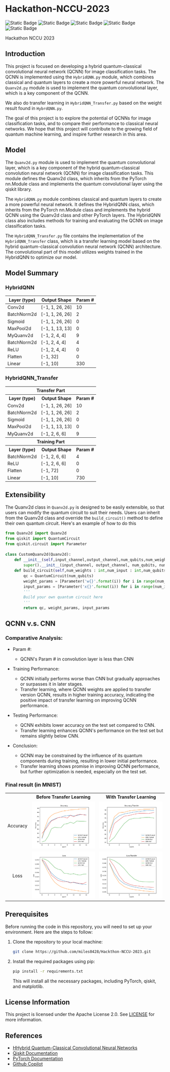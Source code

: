 # Hackathon-NCCU-2023
![Static Badge](https://img.shields.io/badge/Python-blue)
![Static Badge](https://img.shields.io/badge/PyTorch-red)
![Static Badge](https://img.shields.io/badge/Qiskit-orange)
![Static Badge](https://img.shields.io/badge/QML-yellow)
![Static Badge](https://img.shields.io/badge/Quantum_Convolution-yellow)

Hackathon NCCU 2023

## Introduction

This project is focused on developing a hybrid quantum-classical convolutional neural network (QCNN) for image classification tasks. The QCNN is implemented using the `HybridQNN.py` module, which combines classical and quantum layers to create a more powerful neural network. The `Quanv2d.py` module is used to implement the quantum convolutional layer, which is a key component of the QCNN.

We also do transfer learning in `HybridQNN_Transfer.py` based on the weight result found in `HybrdQNN.py`.

The goal of this project is to explore the potential of QCNNs for image classification tasks, and to compare their performance to classical neural networks. We hope that this project will contribute to the growing field of quantum machine learning, and inspire further research in this area.


## Model

The `Quanv2d.py` module is used to implement the quantum convolutional layer, which is a key component of the hybrid quantum-classical convolution neural network (QCNN) for image classification tasks. This module defines the Quanv2d class, which inherits from the PyTorch nn.Module class and implements the quantum convolutional layer using the qiskit library.

The `HybridQNN.py` module combines classical and quantum layers to create a more powerful neural network. It defines the HybridQNN class, which inherits from the PyTorch nn.Module class and implements the hybrid QCNN using the Quanv2d class and other PyTorch layers. The HybridQNN class also includes methods for training and evaluating the QCNN on image classification tasks.

The `HybridQNN_Transfer.py` file contains the implementation of the `HybridQNN_Transfer` class, which is a transfer learning model based on the hybrid quantum-classical convolution neural network (QCNN) architecture. The convolutional part of this model utilizes weights trained in the HybridQNN to optimize our model.

## Model Summary 

### HybridQNN

| Layer (type) | Output Shape | Param # |
|--------------|--------------|---------|
| Conv2d    | [-1, 1, 26, 26] | 10 |
| BatchNorm2d | [-1, 1, 26, 26] | 2 |
| Sigmoid | [-1, 1, 26, 26] | 0 |
| MaxPool2d | [-1, 1, 13, 13] | 0 |
| MyQuanv2d | [-1, 2, 4, 4] | 9 |
| BatchNorm2d | [-1, 2, 4, 4] | 4 |
| ReLU | [-1, 2, 4, 4] | 0 |
| Flatten | [-1, 32] | 0 |
| Linear | [-1, 10] | 330 |

### HybridQNN_Transfer

<table>

  <tr><th colspan= 3 > Transfer Part</th></tr>
  <tr>
    <th>Layer (type)</th>
    <th>Output Shape</th>
    <th>Param #</th>
  </tr >
  <tr>
    <td>Conv2d</td>
    <td>[-1, 1, 26, 26]</td>
    <td>10</td>
  </tr>
  <tr>
    <td>BatchNorm2d</td>
    <td>[-1, 1, 26, 26]</td>
    <td>2</td>
  </tr>
  <tr>
    <td>Sigmoid</td>
    <td>[-1, 1, 26, 26]</td>
    <td>0</td>
  </tr>
  <tr>
    <td>MaxPool2d</td>
    <td>[-1, 1, 13, 13]</td>
    <td>0</td>
  </tr>
  <tr>
    <td>MyQuanv2d</td>
    <td>[-1, 2, 6, 6]</td>
    <td>9</td>
  </tr>
  <tr><th colspan= 3>Training Part</th></tr>
    <tr>
    <th>Layer (type)</th>
    <th>Output Shape</th>
    <th>Param #</th>
  </tr >
  <tr>
    <td>BatchNorm2d</td>
    <td>[-1, 2, 6, 6]</td>
    <td>4</td>
  </tr>
  <tr>
    <td>ReLU</td>
    <td>[-1, 2, 6, 6]</td>
    <td>0</td>
  </tr>
  <tr>
    <td>Flatten</td>
    <td>[-1, 72]</td>
    <td>0</td>
  </tr>
  <tr>
    <td>Linear</td>
    <td>[-1, 10]</td>
    <td>730</td>
  </tr>
</table>


## Extensibility

The Quanv2d class in `Quanv2d.py` is designed to be easily extensible, so that users can modify the quantum circuit to suit their needs. Users can inherit from the Quanv2d class and override the `build_circuit()` method to define their own quantum circuit. Here's an example of how to do this

```python
from Quanv2d import Quanv2d
from qiskit import QuantumCircuit
from qiskit.circuit import Parameter

class CustomQuanv2d(Quanv2d):
    def __init__(self,input_channel,output_channel,num_qubits,num_weight,kernel_size = 3,stride = 1):
        super().__init__(input_channel, output_channel, num_qubits, num_weight, kernel_size, stride)
    def build_circuit(self,num_weights : int,num_input : int,num_qubits : int = 3):
        qc = QuantumCircuit(num_qubits)
        weight_params = [Parameter('w{}'.format(i)) for i in range(num_weights)]
        input_params = [Parameter('x{}'.format(i)) for i in range(num_input)]
        '''
        Build your own quantum circuit here
        '''
        return qc, weight_params, input_params
```
## QCNN v.s. CNN

### Comparative Analysis:

- Param #:

    - QCNN's Param # in convolution layer is less than CNN

- Training Performance:

    - QCNN initially performs worse than CNN but gradually approaches or surpasses it in later stages.
    - Transfer learning, where QCNN weights are applied to transfer version QCNN, results in higher training accuracy, indicating the positive impact of transfer learning on improving QCNN performance.

- Testing Performance:

    - QCNN exhibits lower accuracy on the test set compared to CNN.
    - Transfer learning enhances QCNN's performance on the test set but remains slightly below CNN.

- Conclusion:

    - QCNN may be constrained by the influence of its quantum components during training, resulting in lower initial performance.
    - Transfer learning shows promise in improving QCNN performance, but further optimization is needed, especially on the test set.

### Final result (in MNIST)
<table>
  <tr>
    <th></th>
    <th>Before Transfer Learning</th>
    <th>With Transfer Learning</th>
  </tr>
  <tr>
    <td align="center">Accuracy</td>
    <td align="center"><img src="figure/accuracy.png" alt="Accuracy before transfer learning"></td>
    <td align="center"><img src="figure/accuracy_T.png" alt="Accuracy with transfer learning"></td>
  </tr>
  <tr>
    <td align="center">Loss</td>
    <td align="center"><img src="figure/loss.png" alt="Loss before transfer learning"></td>
    <td align="center"><img src="figure/loss_T.png" alt="Loss with transfer learning"></td>
  </tr>
</table>





## Prerequisites

Before running the code in this repository, you will need to set up your environment. Here are the steps to follow:

1. Clone the repository to your local machine:

    ```bash
    git clone https://github.com/miles0428/Hackthon-NCCU-2023.git
    ```

2. Install the required packages using pip:

    ```bash
    pip install -r requirements.txt
    ```

    This will install all the necessary packages, including PyTorch, qiskit, and matplotlib.

## License Information

This project is licensed under the Apache License 2.0. See [LICENSE](LICENSE) for more information.

## References

- [HHybrid Quantum-Classical Convolutional Neural Networks](https://arxiv.org/pdf/1911.02998.pdf)
- [Qiskit Documentation](https://qiskit.org/documentation/)
- [PyTorch Documentation](https://pytorch.org/docs/stable/index.html)
- [Github Copilot](https://thanksforthecode.com)
